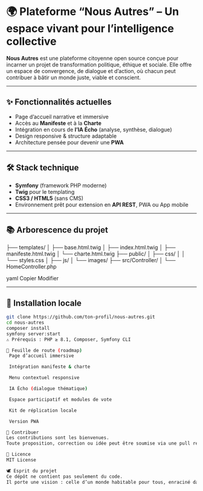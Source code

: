 # 🌍 Plateforme “Nous Autres” – Un espace vivant pour l’intelligence collective

**Nous Autres** est une plateforme citoyenne open source conçue pour incarner un projet de transformation politique, éthique et sociale. Elle offre un espace de convergence, de dialogue et d’action, où chacun peut contribuer à bâtir un monde juste, viable et conscient.

---

## ✨ Fonctionnalités actuelles

- Page d’accueil narrative et immersive
- Accès au **Manifeste** et à la **Charte**
- Intégration en cours de **l’IA Écho** (analyse, synthèse, dialogue)
- Design responsive & structure adaptable
- Architecture pensée pour devenir une **PWA**

---

## 🛠️ Stack technique

- **Symfony** (framework PHP moderne)
- **Twig** pour le templating
- **CSS3 / HTML5** (sans CMS)
- Environnement prêt pour extension en **API REST**, PWA ou App mobile

---

## 📚 Arborescence du projet

├── templates/
│ ├── base.html.twig
│ ├── index.html.twig
│ ├── manifeste.html.twig
│ └── charte.html.twig
├── public/
│ ├── css/
│ │ └── styles.css
│ ├── js/
│ └── images/
├── src/Controller/
│ └── HomeController.php

yaml
Copier
Modifier

---

## 🚀 Installation locale

```bash
git clone https://github.com/ton-profil/nous-autres.git
cd nous-autres
composer install
symfony server:start
⚠️ Prérequis : PHP ≥ 8.1, Composer, Symfony CLI

🧭 Feuille de route (roadmap)
 Page d’accueil immersive

 Intégration manifeste & charte

 Menu contextuel responsive

 IA Écho (dialogue thématique)

 Espace participatif et modules de vote

 Kit de réplication locale

 Version PWA

🤝 Contribuer
Les contributions sont les bienvenues.
Toute proposition, correction ou idée peut être soumise via une pull request ou issue. Ce projet est collectif.

📜 Licence
MIT License

🕊️ Esprit du projet
Ce dépôt ne contient pas seulement du code.
Il porte une vision : celle d’un monde habitable pour tous, enraciné dans la dignité, la vérité et la coopération.
